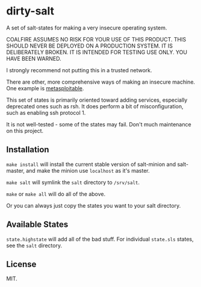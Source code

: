 # dirty-salt

A set of salt-states for making a very insecure operating system.

COALFIRE ASSUMES NO RISK FOR YOUR USE OF THIS PRODUCT.
THIS SHOULD NEVER BE DEPLOYED ON A PRODUCTION SYSTEM. 
IT IS DELIBERATELY BROKEN.
IT IS INTENDED FOR TESTING USE ONLY.
YOU HAVE BEEN WARNED.

I strongly recommend not putting this in a trusted network.

There are other, more comprehensive ways of making an insecure machine.
One example is 
[metasploitable](https://information.rapid7.com/metasploitable-download.html).

This set of states is primarily oriented toward adding services,
especially deprecated ones such as rsh.
It does perform a bit of misconfiguration,
such as enabling ssh protocol 1.

It is not well-tested - some of the states may fail.
Don't much maintenance on this project.

## Installation

`make install` will install the current stable version of salt-minion and
salt-master,
and make the minion use `localhost` as it's master.

`make salt` will symlink the `salt` directory to `/srv/salt`.

`make` or `make all` will do all of the above.

Or you can always just copy the states you want to your salt directory.

## Available States

`state.highstate` will add all of the bad stuff.
For individual `state.sls` states, see the `salt` directory.

## License
MIT.


